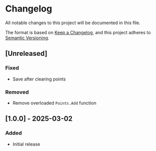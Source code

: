# Changelog

All notable changes to this project will be documented in this file.

The format is based on [Keep a Changelog](https://keepachangelog.com/en/1.1.0/),
and this project adheres to [Semantic Versioning](https://semver.org/spec/v2.0.0.html).

## [Unreleased]

### Fixed

- Save after clearing points

### Removed

- Remove overloaded `Points.Add` function

## [1.0.0] - 2025-03-02

### Added

- Initial release
